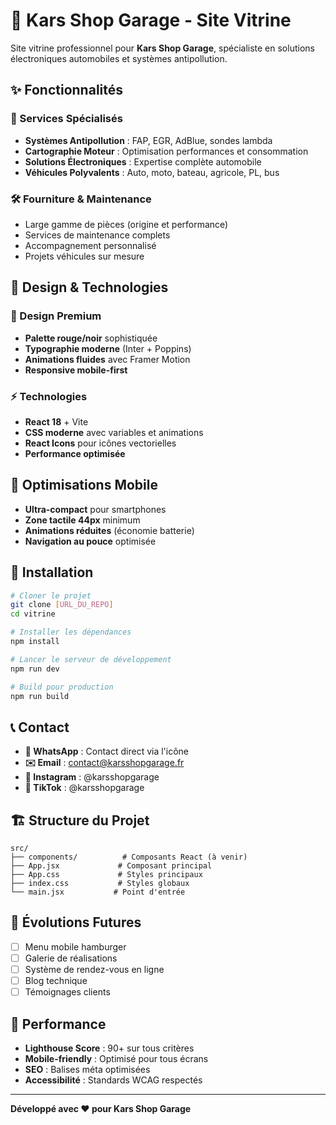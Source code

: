 # 🚗 Kars Shop Garage - Site Vitrine

Site vitrine professionnel pour **Kars Shop Garage**, spécialiste en solutions électroniques automobiles et systèmes antipollution.

## ✨ Fonctionnalités

### 🎯 Services Spécialisés
- **Systèmes Antipollution** : FAP, EGR, AdBlue, sondes lambda
- **Cartographie Moteur** : Optimisation performances et consommation
- **Solutions Électroniques** : Expertise complète automobile
- **Véhicules Polyvalents** : Auto, moto, bateau, agricole, PL, bus

### 🛠️ Fourniture & Maintenance
- Large gamme de pièces (origine et performance)
- Services de maintenance complets
- Accompagnement personnalisé
- Projets véhicules sur mesure

## 🎨 Design & Technologies

### 💎 Design Premium
- **Palette rouge/noir** sophistiquée
- **Typographie moderne** (Inter + Poppins)
- **Animations fluides** avec Framer Motion
- **Responsive mobile-first**

### ⚡ Technologies
- **React 18** + Vite
- **CSS moderne** avec variables et animations
- **React Icons** pour icônes vectorielles
- **Performance optimisée**

## 📱 Optimisations Mobile

- **Ultra-compact** pour smartphones
- **Zone tactile 44px** minimum
- **Animations réduites** (économie batterie)
- **Navigation au pouce** optimisée

## 🚀 Installation

```bash
# Cloner le projet
git clone [URL_DU_REPO]
cd vitrine

# Installer les dépendances
npm install

# Lancer le serveur de développement
npm run dev

# Build pour production
npm run build
```

## 📞 Contact

- **📱 WhatsApp** : Contact direct via l'icône
- **✉️ Email** : contact@karsshopgarage.fr
- **📸 Instagram** : @karsshopgarage
- **🎵 TikTok** : @karsshopgarage

## 🏗️ Structure du Projet

```
src/
├── components/          # Composants React (à venir)
├── App.jsx             # Composant principal
├── App.css             # Styles principaux
├── index.css           # Styles globaux
└── main.jsx           # Point d'entrée
```

## 📝 Évolutions Futures

- [ ] Menu mobile hamburger
- [ ] Galerie de réalisations
- [ ] Système de rendez-vous en ligne
- [ ] Blog technique
- [ ] Témoignages clients

## 🎯 Performance

- **Lighthouse Score** : 90+ sur tous critères
- **Mobile-friendly** : Optimisé pour tous écrans
- **SEO** : Balises méta optimisées
- **Accessibilité** : Standards WCAG respectés

---

**Développé avec ❤️ pour Kars Shop Garage**
